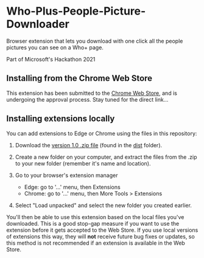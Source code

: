 # Who-Plus-People-Picture-Downloader
Browser extension that lets you download with one click all the people pictures you can see on a Who+ page.

Part of Microsoft's Hackathon 2021

## Installing from the Chrome Web Store
This extension has been submitted to the [Chrome Web Store](https://chrome.google.com/webstore/category/extensions),
 and is undergoing the approval process.  Stay tuned for the direct link...

## Installing extensions locally
You can add extensions to Edge or Chrome using the files in this repository:

1. Download the [version 1.0 .zip file](https://github.com/mattl-msft/Who-Plus-People-Picture-Downloader/blob/main/dist/Who-Plus-People-Picture-Downloader-v1.0.zip) (found in the [dist](https://github.com/mattl-msft/Who-Plus-People-Picture-Downloader/tree/main/dist) folder).
2. Create a new folder on your computer, and extract the files from the .zip to your new folder (remember it's name and location).
3. Go to your browser's extension manager
   * Edge: go to '...' menu, then Extensions
   * Chrome: go to '...' menu, then More Tools > Extensions
  

4. Select "Load unpacked" and select the new folder you created earlier.

You'll then be able to use this extension based on the local files you've downloaded.  This is a good stop-gap measure if you want to use the extension before it gets accepted to the Web Store.  If you use local versions of extensions this way, they will **not** receive future bug fixes or updates, so this method is not recommended if an extension is available in the Web Store.